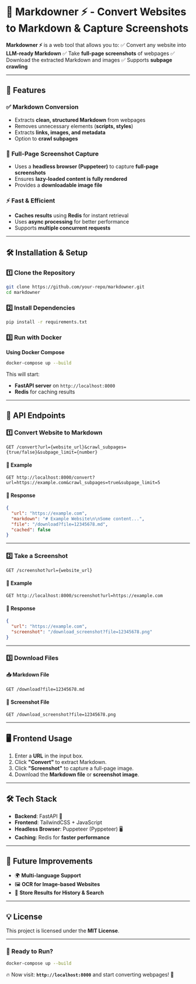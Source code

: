 # 📝 Markdowner ⚡ - Convert Websites to Markdown & Capture Screenshots

**Markdowner ⚡** is a web tool that allows you to:
✅ Convert any website into **LLM-ready Markdown**
✅ Take **full-page screenshots** of webpages
✅ Download the extracted Markdown and images
✅ Supports **subpage crawling**

---

## 🚀 Features
### ✅ **Markdown Conversion**
- Extracts **clean, structured Markdown** from webpages
- Removes unnecessary elements (**scripts, styles**)
- Extracts **links, images, and metadata**
- Option to **crawl subpages**

### 📸 **Full-Page Screenshot Capture**
- Uses a **headless browser (Puppeteer)** to capture **full-page screenshots**
- Ensures **lazy-loaded content is fully rendered**
- Provides a **downloadable image file**

### ⚡ **Fast & Efficient**
- **Caches results** using **Redis** for instant retrieval
- Uses **async processing** for better performance
- Supports **multiple concurrent requests**

---

## 🛠️ Installation & Setup
### **1️⃣ Clone the Repository**
```sh
git clone https://github.com/your-repo/markdowner.git
cd markdowner
```

### **2️⃣ Install Dependencies**
```sh
pip install -r requirements.txt
```

### **3️⃣ Run with Docker**
**Using Docker Compose**
```sh
docker-compose up --build
```
This will start:
- **FastAPI server** on `http://localhost:8000`
- **Redis** for caching results  

---

## 🎯 API Endpoints
### **1️⃣ Convert Website to Markdown**
```http
GET /convert?url={website_url}&crawl_subpages={true/false}&subpage_limit={number}
```
#### 📌 **Example**
```http
GET http://localhost:8000/convert?url=https://example.com&crawl_subpages=true&subpage_limit=5
```
#### 🔹 **Response**
```json
{
  "url": "https://example.com",
  "markdown": "# Example Website\n\nSome content...",
  "file": "/download?file=12345678.md",
  "cached": false
}
```

---

### **2️⃣ Take a Screenshot**
```http
GET /screenshot?url={website_url}
```
#### 📌 **Example**
```http
GET http://localhost:8000/screenshot?url=https://example.com
```
#### 🔹 **Response**
```json
{
  "url": "https://example.com",
  "screenshot": "/download_screenshot?file=12345678.png"
}
```

---

### **3️⃣ Download Files**
#### 📥 **Markdown File**
```http
GET /download?file=12345678.md
```
#### 📸 **Screenshot File**
```http
GET /download_screenshot?file=12345678.png
```

---

## 🖥️ Frontend Usage
1. Enter a **URL** in the input box.
2. Click **"Convert"** to extract Markdown.
3. Click **"Screenshot"** to capture a full-page image.
4. Download the **Markdown file** or **screenshot image**.

---
## 🛠️ Tech Stack
- **Backend**: FastAPI 🚀
- **Frontend**: TailwindCSS + JavaScript
- **Headless Browser**: Puppeteer (Pyppeteer) 🖥️
- **Caching**: Redis for **faster performance**

---

## 📌 Future Improvements
- 🌍 **Multi-language Support**
- 🖼️ **OCR for Image-based Websites**
- 📂 **Store Results for History & Search**

---
## 💡 License
This project is licensed under the **MIT License**.

---

### 🚀 Ready to Run?
```sh
docker-compose up --build
```
🔥 Now visit: **`http://localhost:8000`** and start converting webpages! 🚀  

